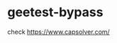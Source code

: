 # geetest-bypass
check https://www.capsolver.com/ 





















                                                                     